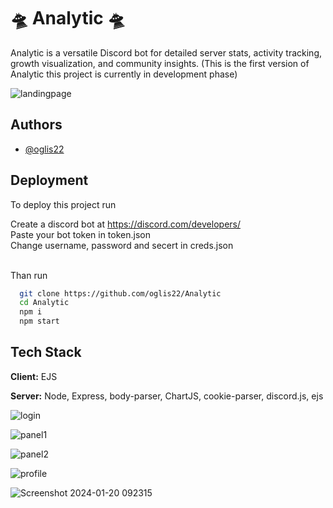 
# 🛸 Analytic 🛸

Analytic is a versatile Discord bot for detailed server stats, activity tracking, growth visualization, and community insights. (This is the first version of Analytic this project is currently in development phase)


![landingpage](https://github.com/oglis22/Analytic/assets/119761510/7be444d3-e5e3-4d3d-b206-6f1d2245b9c1)


## Authors

- [@oglis22](https://www.github.com/oglis22)


## Deployment

To deploy this project run <br>

Create a discord bot at https://discord.com/developers/ <br>
Paste your bot token in token.json <br>
Change username, password and secert in creds.json <br> <br>

Than run

```bash
  git clone https://github.com/oglis22/Analytic
  cd Analytic
  npm i
  npm start
```


## Tech Stack

**Client:** EJS

**Server:** Node, Express, body-parser, ChartJS, cookie-parser, discord.js, ejs


![login](https://github.com/oglis22/Analytic/assets/119761510/c66ba3b4-defd-4c71-b057-3a84f207d80a)

![panel1](https://github.com/oglis22/Analytic/assets/119761510/d57a7755-3336-4ae0-bbec-4196c21ca6f1)


![panel2](https://github.com/oglis22/Analytic/assets/119761510/1df5d4d3-ea81-4688-a02e-a20a25bdc877)


![profile](https://github.com/oglis22/Analytic/assets/119761510/b3ab4d05-3a6e-4dd1-a879-702721923522)


![Screenshot 2024-01-20 092315](https://github.com/oglis22/Analytic/assets/119761510/24b679f1-325c-46b3-a142-e3c3ba00081a)


